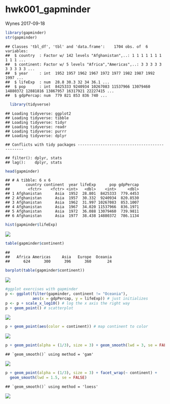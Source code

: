 hwk001\_gapminder
================
Wynes
2017-09-18

``` r
library(gapminder)
str(gapminder)
```

    ## Classes 'tbl_df', 'tbl' and 'data.frame':    1704 obs. of  6 variables:
    ##  $ country  : Factor w/ 142 levels "Afghanistan",..: 1 1 1 1 1 1 1 1 1 1 ...
    ##  $ continent: Factor w/ 5 levels "Africa","Americas",..: 3 3 3 3 3 3 3 3 3 3 ...
    ##  $ year     : int  1952 1957 1962 1967 1972 1977 1982 1987 1992 1997 ...
    ##  $ lifeExp  : num  28.8 30.3 32 34 36.1 ...
    ##  $ pop      : int  8425333 9240934 10267083 11537966 13079460 14880372 12881816 13867957 16317921 22227415 ...
    ##  $ gdpPercap: num  779 821 853 836 740 ...

``` r
  library(tidyverse)
```

    ## Loading tidyverse: ggplot2
    ## Loading tidyverse: tibble
    ## Loading tidyverse: tidyr
    ## Loading tidyverse: readr
    ## Loading tidyverse: purrr
    ## Loading tidyverse: dplyr

    ## Conflicts with tidy packages ----------------------------------------------

    ## filter(): dplyr, stats
    ## lag():    dplyr, stats

``` r
head(gapminder)
```

    ## # A tibble: 6 x 6
    ##       country continent  year lifeExp      pop gdpPercap
    ##        <fctr>    <fctr> <int>   <dbl>    <int>     <dbl>
    ## 1 Afghanistan      Asia  1952  28.801  8425333  779.4453
    ## 2 Afghanistan      Asia  1957  30.332  9240934  820.8530
    ## 3 Afghanistan      Asia  1962  31.997 10267083  853.1007
    ## 4 Afghanistan      Asia  1967  34.020 11537966  836.1971
    ## 5 Afghanistan      Asia  1972  36.088 13079460  739.9811
    ## 6 Afghanistan      Asia  1977  38.438 14880372  786.1134

``` r
hist(gapminder$lifeExp)
```

![](hwk001_gaminder_files/figure-markdown_github-ascii_identifiers/unnamed-chunk-1-1.png)

``` r
table(gapminder$continent)
```

    ## 
    ##   Africa Americas     Asia   Europe  Oceania 
    ##      624      300      396      360       24

``` r
barplot(table(gapminder$continent))
```

![](hwk001_gaminder_files/figure-markdown_github-ascii_identifiers/unnamed-chunk-1-2.png)

``` r
#ggplot exercises with gapminder
p <- ggplot(filter(gapminder, continent != "Oceania"),
            aes(x = gdpPercap, y = lifeExp)) # just initializes
p <- p + scale_x_log10() # log the x axis the right way
p + geom_point() # scatterplot
```

![](hwk001_gaminder_files/figure-markdown_github-ascii_identifiers/unnamed-chunk-1-3.png)

``` r
p + geom_point(aes(color = continent)) # map continent to color
```

![](hwk001_gaminder_files/figure-markdown_github-ascii_identifiers/unnamed-chunk-1-4.png)

``` r
p + geom_point(alpha = (1/3), size = 3) + geom_smooth(lwd = 3, se = FALSE)
```

    ## `geom_smooth()` using method = 'gam'

![](hwk001_gaminder_files/figure-markdown_github-ascii_identifiers/unnamed-chunk-1-5.png)

``` r
p + geom_point(alpha = (1/3), size = 3) + facet_wrap(~ continent) +
  geom_smooth(lwd = 1.5, se = FALSE)
```

    ## `geom_smooth()` using method = 'loess'

![](hwk001_gaminder_files/figure-markdown_github-ascii_identifiers/unnamed-chunk-1-6.png)
